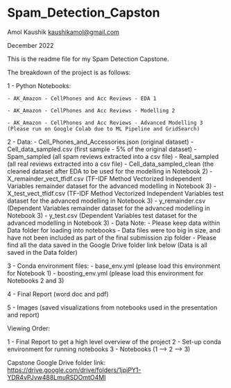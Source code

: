 # Spam_Detection_Capston

Amol Kaushik
kaushikamol@gmail.com

December 2022

This is the readme file for my Spam Detection Capstone.

The breakdown of the project is as follows:

1 - Python Notebooks:

    - AK_Amazon - CellPhones and Acc Reviews - EDA 1
    
    - AK_Amazon - CellPhones and Acc Reviews - Modelling 2
    
    - AK_Amazon - CellPhones and Acc Reviews - Advanced Modelling 3 (Please run on Google Colab due to ML Pipeline and GridSearch)

2 - Data:
    - Cell_Phones_and_Accessories.json (original dataset)
    - Cell_data_sampled.csv (first sample - 5% of the original dataset)
    - Spam_sampled (all spam reviews extracted into a csv file)
    - Real_sampled (all real reviews extracted into a csv file)
    - Cell_data_sampled_clean (the cleaned dataset after EDA to be used for the modelling in Notebook 2)
    - X_remainder_vect_tfidf.csv (TF-IDF Method Vectorized Independent Variables remainder dataset for the advanced modelling in Notebook 3)
    - X_test_vect_tfidf.csv (TF-IDF Method Vectorized Independent Variables test dataset for the advanced modelling in Notebook 3)
    - y_remainder.csv (Dependent Variables remainder dataset for the advanced modelling in Notebook 3)
    - y_test.csv (Dependent Variables test dataset for the advanced modelling in Notebook 3)
    - Data Note: 
		- Please keep data within Data folder for loading into notebooks
		- Data files were too big in size, and have not been included as part of the final submission zip folder
		- Please find all the data saved in the Google Drive folder link below (Data is all saved in the Data folder)

3 - Conda environment files:
    - base_env.yml (please load this environment for Notebook 1)
    - boosting_env.yml (please load this environment for Notebooks 2 and 3)

4 - Final Report (word doc and pdf)

5 - Images (saved visualizations from notebooks used in the presentation and report)

Viewing Order:

1 - Final Report to get a high level overview of the project
2 - Set-up conda environment for running notebooks
3 - Notebooks (1 --> 2 --> 3)

Capstone Google Drive folder link:
https://drive.google.com/drive/folders/1jpjPY1-YDR4vPJvw488LmuRSDOmtO4MI


